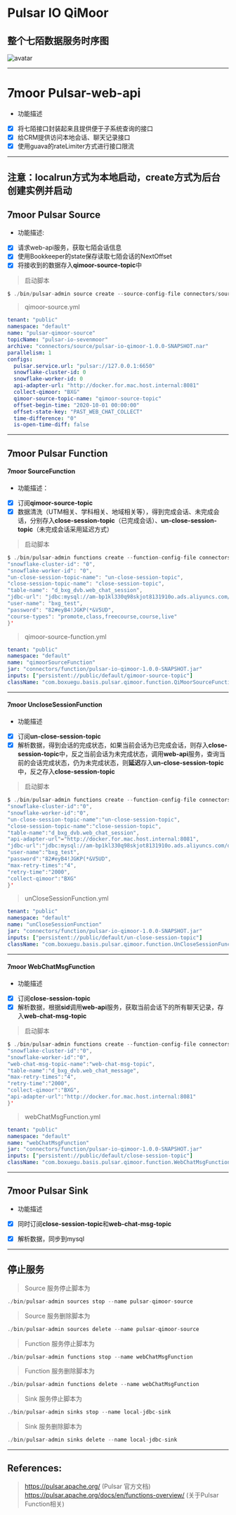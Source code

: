 # Pulsar IO QiMoor
## 整个七陌数据服务时序图
![avatar](./src/main/resources/七陌数据处理系统.png)


* * *


# 7moor Pulsar-web-api
- 功能描述
- [x] 将七陌接口封装起来且提供便于子系统查询的接口
- [x] 给CRM提供访问本地会话、聊天记录接口
- [x] 使用guava的rateLimiter方式进行接口限流

* * *
## 注意：localrun方式为本地启动，create方式为后台创建实例并启动
## 7moor Pulsar Source 
- 功能描述: 
- [x] 请求web-api服务，获取七陌会话信息
- [x] 使用Bookkeeper的state保存读取七陌会话的NextOffset
- [x] 将接收到的数据存入**qimoor-source-topic**中

> 启动脚本
``` java 
$ ./bin/pulsar-admin source create --source-config-file connectors/source/qimoor-source.yml
```

> qimoor-source.yml 
``` yaml
tenant: "public"
namespace: "default"
name: "pulsar-qimoor-source"
topicName: "pulsar-io-sevenmoor"
archive: "connectors/source/pulsar-io-qimoor-1.0.0-SNAPSHOT.nar"
parallelism: 1
configs:
  pulsar.service.url: "pulsar://127.0.0.1:6650"
  snowflake-cluster-id: 0
  snowflake-worker-id: 0
  api-adapter-url: "http://docker.for.mac.host.internal:8081"
  collect-qimoor: "BXG"
  qimoor-source-topic-name: "qimoor-source-topic"
  offset-begin-time: "2020-10-01 00:00:00"
  offset-state-key: "PAST_WEB_CHAT_COLLECT"
  time-difference: "0"
  is-open-time-diff: false
```

* * *

## 7moor Pulsar Function
#### 7moor SourceFunction
- 功能描述：
- [x] 订阅**qimoor-source-topic**
- [x] 数据清洗（UTM相关、学科相关、地域相关等），得到完成会话、未完成会话，分别存入**close-session-topic**（已完成会话）、**un-close-session-topic**（未完成会话采用延迟方式）

> 启动脚本
``` java
$ ./bin/pulsar-admin functions create --function-config-file connectors/function/qimoor-source-function.yml --user-config '{
"snowflake-cluster-id": "0",
"snowflake-worker-id": "0",
"un-close-session-topic-name": "un-close-session-topic",
"close-session-topic-name": "close-session-topic",
"table-name": "d_bxg_dvb.web_chat_session",
"jdbc-url": "jdbc:mysql://am-bp1kl330q98skjot8131910o.ads.aliyuncs.com/d_bxg_crm",
"user-name": "bxg_test",
"password": "82#eyB4!JGKP(*&V5UD",
"course-types": "promote,class,freecourse,course,live"
}'
```
> qimoor-source-function.yml
``` yaml
tenant: "public"
namespace: "default"
name: "qimoorSourceFunction"
jar: "connectors/function/pulsar-io-qimoor-1.0.0-SNAPSHOT.jar"
inputs: ["persistent://public/default/qimoor-source-topic"]
className: "com.boxuegu.basis.pulsar.qimoor.function.QiMoorSourceFunction"
```

* * *

#### 7moor UncloseSessionFunction
- 功能描述
- [x] 订阅**un-close-session-topic**
- [x] 解析数据，得到会话的完成状态，如果当前会话为已完成会话，则存入**close-session-topic**中，反之当前会话为未完成状态，调用**web-api**服务，查询当前的会话完成状态，仍为未完成状态，则**延迟**存入**un-close-session-topic**中，反之存入**close-session-topic**

> 启动脚本
``` java 
$ ./bin/pulsar-admin functions create --function-config-file connectors/function/unCloseSessionFunction.yml  --user-config '{
"snowflake-cluster-id":"0",
"snowflake-worker-id":"0",
"un-close-session-topic-name":"un-close-session-topic",
"close-session-topic-name":"close-session-topic",
"table-name":"d_bxg_dvb.web_chat_session",
"api-adapter-url"="http://docker.for.mac.host.internal:8081",
"jdbc-url":"jdbc:mysql://am-bp1kl330q98skjot8131910o.ads.aliyuncs.com/d_bxg_dvb",
"user-name":"bxg_test",
"password":"82#eyB4!JGKP(*&V5UD",
"max-retry-times":"4",
"retry-time":"2000",
"collect-qimoor":"BXG"
}'
```
> unCloseSessionFunction.yml
``` yaml
tenant: "public"
namespace: "default"
name: "unCloseSessionFunction"
jar: "connectors/function/pulsar-io-qimoor-1.0.0-SNAPSHOT.jar"
inputs: ["persistent://public/default/un-close-session-topic"]
className: "com.boxuegu.basis.pulsar.qimoor.function.UnCloseSessionFunction"
```

* * *

#### 7moor WebChatMsgFunction
- 功能描述
- [x] 订阅**close-session-topic**
- [x] 解析数据，根据**sid**调用**web-api**服务，获取当前会话下的所有聊天记录，存入**web-chat-msg-topic**

> 启动脚本
``` java
$ ./bin/pulsar-admin functions create --function-config-file connectors/function/webChatMsgFunction.yml  --user-config '{
"snowflake-cluster-id":"0",
"snowflake-worker-id":"0",
"web-chat-msg-topic-name":"web-chat-msg-topic",
"table-name":"d_bxg_dvb.web_chat_message",
"max-retry-times":"4",
"retry-time":"2000",
"collect-qimoor":"BXG",
"api-adapter-url":"http://docker.for.mac.host.internal:8081"
}'
```

> webChatMsgFunction.yml
``` yaml
tenant: "public"
namespace: "default"
name: "webChatMsgFunction"
jar: "connectors/function/pulsar-io-qimoor-1.0.0-SNAPSHOT.jar"
inputs: ["persistent://public/default/close-session-topic"]
className: "com.boxuegu.basis.pulsar.qimoor.function.WebChatMsgFunction"
```
* * *
## 7moor Pulsar Sink 
- 功能描述
- [x] 同时订阅**close-session-topic**和**web-chat-msg-topic**
- [x] 解析数据，同步到mysql


----
## 停止服务

> Source 服务停止脚本为 
``` java
./bin/pulsar-admin sources stop --name pulsar-qimoor-source
```
> Source 服务删除脚本为
``` java
./bin/pulsar-admin sources delete --name pulsar-qimoor-source
```
> Function 服务停止脚本为 
``` java
./bin/pulsar-admin functions stop --name webChatMsgFunction
```
> Function 服务删除脚本为
``` java
./bin/pulsar-admin functions delete --name webChatMsgFunction
```
> Sink 服务停止脚本为 
``` java
./bin/pulsar-admin sinks stop --name local-jdbc-sink
```
> Sink 服务删除脚本为
``` java
./bin/pulsar-admin sinks delete --name local-jdbc-sink
```

----
## References:
> https://pulsar.apache.org/ (Pulsar 官方文档)
> https://pulsar.apache.org/docs/en/functions-overview/ (关于Pulsar Function相关)

